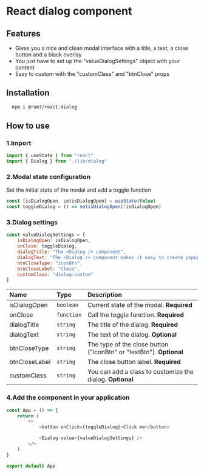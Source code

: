 # React dialog component

## Features
- Gives you a nice and clean modal interface with a title, a text, a close button and a black overlay
- You just have to set up the "valueDialogSettings" object with your content
- Easy to custom with the "customClass" and "btnClose" props

## Installation
```bash
  npm i @rum7/react-dialog
```

## How to use
### 1.Import
```javascript
import { useState } from "react"
import { Dialog } from "./lib/dialog"
```

### 2.Modal state configuration
Set the initial state of the modal and add a toggle function
```javascript
const [isDialogOpen, setisDialogOpen] = useState(false)
const toggleDialog = () => setisDialogOpen(!isDialogOpen)
```

### 3.Dialog settings
```javascript
const valueDialogSettings = {
    isDialogOpen: isDialogOpen,
    onClose: toggleDialog,
    dialogTitle: "The <Dialog /> component",
    dialogText: "The <Dialog /> component makes it easy to create popup dialogs and modals in your react.JS application.",
    btnCloseType: "iconBtn",
    btnCloseLabel: "Close",
    customClass: "dialog-custom"
}
```
| Name | Type     | Description                |
| :---- | :------- | :------------------------- |
| isDialogOpen | `boolean` | Current state of the modal. **Required** |
| onClose | `function` | Call the toggle function. **Required** |
| dialogTitle | `string` | The title of the dialog. **Required** |
| dialogText | `string` | The text of the dialog. **Optional** |
| btnCloseType | `string` | The type of the close button ("iconBtn" or "textBtn"). **Optional** |
| btnCloseLabel | `string` | The close button label. **Required** |
| customClass | `string` | You can add a class to customize the dialog. **Optional** |


### 4.Add the component in your application
```javascript
const App = () => {    
    return (
        <>
            <button onClick={toggleDialog}>Click me</button>

            <Dialog value={valueDialogSettings} />
        </>
    )
}

export default App
```